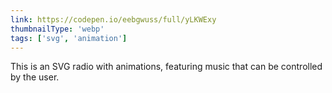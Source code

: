 ```yaml
---
link: https://codepen.io/eebgwuss/full/yLKWExy
thumbnailType: 'webp'
tags: ['svg', 'animation']
---
```


This is an SVG radio with animations, featuring music that can be controlled by the user.

